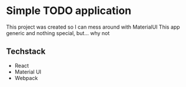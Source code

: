 # Simple TODO application

This project was created so I can mess around with MaterialUI
This app generic and nothing special, but... why not

## Techstack
<ul>
<li> React </li>
<li>Material UI</li>
<li>Webpack</li>
<ul>
